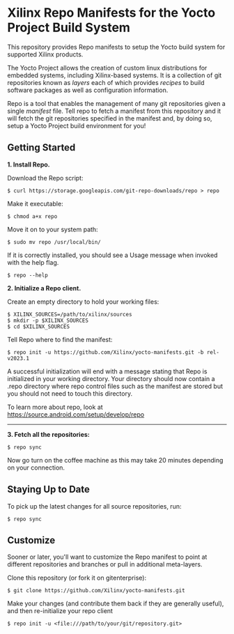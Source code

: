 Xilinx Repo Manifests for the Yocto Project Build System
=============================================
This repository provides Repo manifests to setup the Yocto build system for
supported Xilinx products.

The Yocto Project allows the creation of custom linux distributions for
embedded systems, including Xilinx-based systems.  It is a collection of git
repositories known as *layers* each of which provides *recipes* to build
software packages as well as configuration information.

Repo is a tool that enables the management of many git repositories given a
single *manifest* file.  Tell repo to fetch a manifest from this repository and
it will fetch the git repositories specified in the manifest and, by doing so,
setup a Yocto Project build environment for you!

Getting Started
---------------
**1.  Install Repo.**

Download the Repo script:

    $ curl https://storage.googleapis.com/git-repo-downloads/repo > repo

Make it executable:

    $ chmod a+x repo

Move it on to your system path:

    $ sudo mv repo /usr/local/bin/

If it is correctly installed, you should see a Usage message when invoked
with the help flag.

    $ repo --help

**2.  Initialize a Repo client.**

Create an empty directory to hold your working files:

    $ XILINX_SOURCES=/path/to/xilinx/sources
    $ mkdir -p $XILINX_SOURCES
    $ cd $XILINX_SOURCES

Tell Repo where to find the manifest:

    $ repo init -u https://github.com/Xilinx/yocto-manifests.git -b rel-v2023.1

A successful initialization will end with a message stating that Repo is
initialized in your working directory. Your directory should now contain a
.repo directory where repo control files such as the manifest are stored but
you should not need to touch this directory.

To learn more about repo, look at https://source.android.com/setup/develop/repo
***

**3.  Fetch all the repositories:**

    $ repo sync

Now go turn on the coffee machine as this may take 20 minutes depending on your
connection.

Staying Up to Date
------------------
To pick up the latest changes for all source repositories, run:

    $ repo sync

Customize
---------
Sooner or later, you'll want to customize the Repo manifest to point at
different repositories and branches or pull in additional meta-layers.

Clone this repository (or fork it on gitenterprise):

    $ git clone https://github.com/Xilinx/yocto-manifests.git

Make your changes (and contribute them back if they are generally useful), and
then re-initialize your repo client

    $ repo init -u <file:///path/to/your/git/repository.git>
